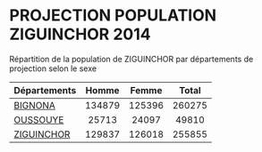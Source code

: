 # PROJECTION POPULATION ZIGUINCHOR 2014
	
Répartition de la population de ZIGUINCHOR par départements de projection selon le sexe
	
| Départements  | Homme | Femme | Total |
| --------- |:-----:|:-----:|:-----:|
| [BIGNONA](BIGNONA) | 134879 | 125396 | 260275 |
| [OUSSOUYE](OUSSOUYE) | 25713 | 24097 | 49810 |
| [ZIGUINCHOR](ZIGUINCHOR) | 129837 | 126018 | 255855 |
